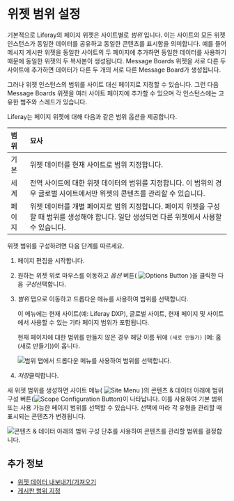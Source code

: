 
# 위젯 범위 설정

기본적으로 Liferay의 페이지 위젯은 사이트별로 *범위* 입니다. 이는 사이트의 모든 위젯 인스턴스가 동일한 데이터를 공유하고 동일한 콘텐츠를 표시함을 의미합니다. 예를 들어 메시지 게시판 위젯을 동일한 사이트의 두 페이지에 추가하면 동일한 데이터를 사용하기 때문에 동일한 위젯의 두 복사본이 생성됩니다. Message Boards 위젯을 서로 다른 두 사이트에 추가하면 데이터가 다른 두 개의 서로 다른 Message Board가 생성됩니다.

그러나 위젯 인스턴스의 범위를 사이트 대신 페이지로 지정할 수 있습니다. 그런 다음 Message Boards 위젯을 여러 사이트 페이지에 추가할 수 있으며 각 인스턴스에는 고유한 범주와 스레드가 있습니다.

Liferay는 페이지 위젯에 대해 다음과 같은 범위 옵션을 제공합니다.

| 범위  | 묘사                                                                                |
|:--- |:--------------------------------------------------------------------------------- |
| 기본  | 위젯 데이터를 현재 사이트로 범위 지정합니다.                                                         |
| 세계  | 전역 사이트에 대한 위젯 데이터의 범위를 지정합니다. 이 범위의 경우 글로벌 사이트에서만 위젯의 콘텐츠를 관리할 수 있습니다.            |
| 페이지 | 위젯 데이터를 개별 페이지로 범위 지정합니다. 페이지 위젯을 구성할 때 범위를 생성해야 합니다. 일단 생성되면 다른 위젯에서 사용할 수 있습니다. |

위젯 범위를 구성하려면 다음 단계를 따르세요.

1. 페이지 편집을 시작합니다.

1. 원하는 위젯 위로 마우스를 이동하고 *옵션* 버튼( ![Options Button](../../../../images/icon-app-options.png) )을 클릭한 다음 *구성*선택합니다.

1. *범위* 탭으로 이동하고 드롭다운 메뉴를 사용하여 범위를 선택합니다.

   이 메뉴에는 현재 사이트(예: Liferay DXP), 글로벌 사이트, 현재 페이지 및 사이트에서 사용할 수 있는 기타 페이지 범위가 포함됩니다.

   현재 페이지에 대한 범위를 만들지 않은 경우 해당 이름 뒤에 `(새로 만들기)` (예: 홈(새로 만들기))이 옵니다.

   ![범위 탭에서 드롭다운 메뉴를 사용하여 범위를 선택합니다.](./setting-widget-scopes/images/01.png)

1. *저장*클릭합니다.

새 위젯 범위를 생성하면 사이트 메뉴( ![Site Menu](../../../../images/icon-product-menu.png) )의 콘텐츠 & 데이터 아래에 범위 구성 버튼(![Scope Configuration Button](../../../../images/icon-cog.png))이 나타납니다. 이를 사용하여 기본 범위 또는 사용 가능한 페이지 범위를 선택할 수 있습니다. 선택에 따라 각 유형을 관리할 때 표시되는 콘텐츠가 변경됩니다.

![콘텐츠 & 데이터 아래의 범위 구성 단추를 사용하여 콘텐츠를 관리할 범위를 결정합니다.](./setting-widget-scopes/images/02.png)

## 추가 정보

* [위젯 데이터 내보내기/가져오기](./exporting-importing-widget-data.md)
* [게시판 범위 지정](../../../../../collaboration-and-social/message-boards/user-guide/scoping-your-message-boards.md)
